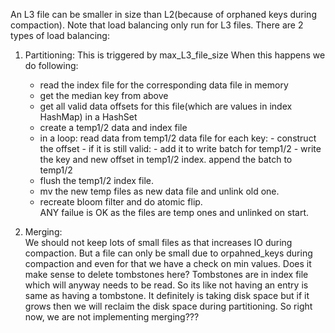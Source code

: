 An L3 file can be smaller in size than L2(because of orphaned keys during compaction).
Note that load balancing only run for L3 files.
There are 2 types of load balancing:
1. Partitioning: This is triggered by max_L3_file_size
   When this happens we do following: 
   - read the index file for the corresponding data file in memory
   - get the median key from above
   - get all valid data offsets for this file(which are values in index HashMap) in a HashSet
   - create a temp1/2 data and index file
   - in a loop:
        read data from temp1/2 data file
        for each key:
            - construct the offset 
            - if it is still valid:
                - add it to write batch for temp1/2
                - write the key and new offset in temp1/2 index.
        append the batch to temp1/2
   - flush the temp1/2 index file.  
   - mv the new temp files as new data file and unlink old one.
   - recreate bloom filter and do atomic flip.   
   ANY failue is OK as the files are temp ones and unlinked on start.
   
2. Merging:   
   We should not keep lots of small files as that increases IO during compaction.
   But a file can only be small due to orpahned_keys during compaction and even for that we have a check on min values.
   Does it make sense to delete tombstones here?
   Tombstones are in index file which will anyway needs to be read.
   So its like not having an entry is same as having a tombstone.
   It definitely is taking disk space but if it grows then we will
   reclaim the disk space during partitioning.
   So right now, we are not implementing merging???
